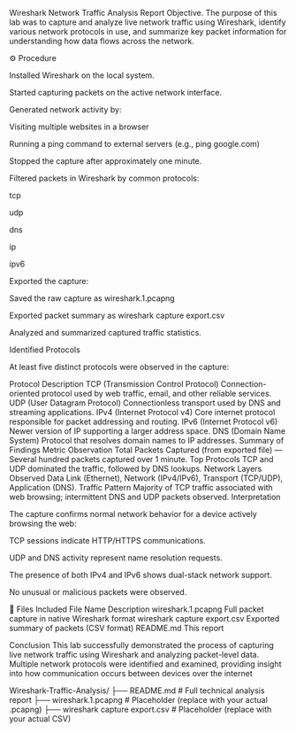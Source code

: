 
Wireshark Network Traffic Analysis Report
 Objective.
 The purpose of this lab was to capture and analyze live network traffic using Wireshark, identify various network protocols in use, and summarize key packet information for understanding how data flows across the network.

⚙️ Procedure

Installed Wireshark on the local system.

Started capturing packets on the active network interface.

Generated network activity by:

Visiting multiple websites in a browser

Running a ping command to external servers (e.g., ping google.com)

Stopped the capture after approximately one minute.

Filtered packets in Wireshark by common protocols:

tcp

udp

dns

ip

ipv6

Exported the capture:

Saved the raw capture as wireshark.1.pcapng

Exported packet summary as wireshark capture export.csv

Analyzed and summarized captured traffic statistics.

 Identified Protocols

At least five distinct protocols were observed in the capture:

Protocol	Description
TCP (Transmission Control Protocol)	Connection-oriented protocol used by web traffic, email, and other reliable services.
UDP (User Datagram Protocol)	Connectionless transport used by DNS and streaming applications.
IPv4 (Internet Protocol v4)	Core internet protocol responsible for packet addressing and routing.
IPv6 (Internet Protocol v6)	Newer version of IP supporting a larger address space.
DNS (Domain Name System)	Protocol that resolves domain names to IP addresses.
 Summary of Findings
Metric	Observation
Total Packets Captured	(from exported file) — Several hundred packets captured over 1 minute.
Top Protocols	TCP and UDP dominated the traffic, followed by DNS lookups.
Network Layers Observed	Data Link (Ethernet), Network (IPv4/IPv6), Transport (TCP/UDP), Application (DNS).
Traffic Pattern	Majority of TCP traffic associated with web browsing; intermittent DNS and UDP packets observed.
Interpretation

The capture confirms normal network behavior for a device actively browsing the web:

TCP sessions indicate HTTP/HTTPS communications.

UDP and DNS activity represent name resolution requests.

The presence of both IPv4 and IPv6 shows dual-stack network support.

No unusual or malicious packets were observed.

💾 Files Included
File Name	Description
wireshark.1.pcapng	Full packet capture in native Wireshark format
wireshark capture export.csv	Exported summary of packets (CSV format)
README.md	This report

 Conclusion
This lab successfully demonstrated the process of capturing live network traffic using Wireshark and analyzing packet-level data. Multiple network protocols were identified and examined, providing insight into how communication occurs between devices over the internet


Wireshark-Traffic-Analysis/
├── README.md                     # Full technical analysis report
├── wireshark.1.pcapng            # Placeholder (replace with your actual .pcapng)
├── wireshark capture export.csv  # Placeholder (replace with your actual CSV)
